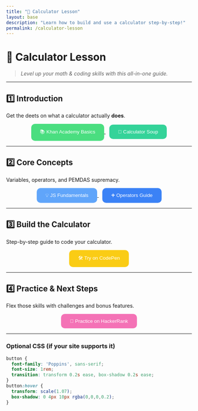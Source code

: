 ```yaml
---
title: "🧮 Calculator Lesson"
layout: base
description: "Learn how to build and use a calculator step-by-step!"
permalink: /calculator-lesson
---
```


# 🧮 Calculator Lesson  
> *Level up your math & coding skills with this all-in-one guide.*

---

## 1️⃣ Introduction  
Get the deets on what a calculator actually **does**.

<div align="center">
  <a href="https://www.khanacademy.org/math/arithmetic" target="_blank">
    <button style="background:#4ade80;color:white;padding:12px 24px;border:none;border-radius:10px;cursor:pointer;">
      📚 Khan Academy Basics
    </button>
  </a>
  <a href="https://www.calculatorsoup.com/" target="_blank">
    <button style="background:#34d399;color:white;padding:12px 24px;border:none;border-radius:10px;cursor:pointer;margin-left:10px;">
      🔢 Calculator Soup
    </button>
  </a>
</div>

---

## 2️⃣ Core Concepts  
Variables, operators, and PEMDAS supremacy.

<div align="center">
  <a href="https://developer.mozilla.org/en-US/docs/Learn/JavaScript/First_steps" target="_blank">
    <button style="background:#60a5fa;color:white;padding:12px 24px;border:none;border-radius:10px;cursor:pointer;">
      💡 JS Fundamentals
    </button>
  </a>
  <a href="https://www.w3schools.com/js/js_operators.asp" target="_blank">
    <button style="background:#3b82f6;color:white;padding:12px 24px;border:none;border-radius:10px;cursor:pointer;margin-left:10px;">
      ➕ Operators Guide
    </button>
  </a>
</div>

---

## 3️⃣ Build the Calculator  
Step-by-step guide to code your calculator.

<div align="center">
  <a href="https://codepen.io/pen" target="_blank">
    <button style="background:#facc15;color:white;padding:12px 24px;border:none;border-radius:10px;cursor:pointer;">
      🛠️ Try on CodePen
    </button>
  </a>
</div>

---

## 4️⃣ Practice & Next Steps  
Flex those skills with challenges and bonus features.

<div align="center">
  <a href="https://www.hackerrank.com/domains/tutorials/10-days-of-javascript" target="_blank">
    <button style="background:#f472b6;color:white;padding:12px 24px;border:none;border-radius:10px;cursor:pointer;">
      🚀 Practice on HackerRank
    </button>
  </a>
</div>

---

### Optional CSS (if your site supports it)
```css
button {
  font-family: 'Poppins', sans-serif;
  font-size: 1rem;
  transition: transform 0.2s ease, box-shadow 0.2s ease;
}
button:hover {
  transform: scale(1.07);
  box-shadow: 0 4px 10px rgba(0,0,0,0.2);
}
